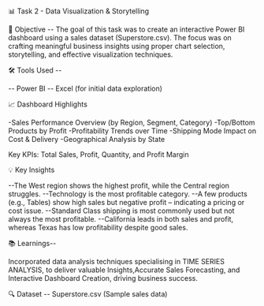 📊 Task 2 - Data Visualization & Storytelling

🎯 Objective --
The goal of this task was to create an interactive Power BI dashboard using a sales dataset (Superstore.csv). The focus was on crafting meaningful business insights using proper chart selection, storytelling, and effective visualization techniques.

🛠 Tools Used --

-- Power BI
-- Excel (for initial data exploration)

📈 Dashboard Highlights

-Sales Performance Overview (by Region, Segment, Category)
-Top/Bottom Products by Profit
-Profitability Trends over Time
-Shipping Mode Impact on Cost & Delivery
-Geographical Analysis by State

Key KPIs: Total Sales, Profit, Quantity, and Profit Margin

💡 Key Insights

--The West region shows the highest profit, while the Central region struggles.
--Technology is the most profitable category.
--A few products (e.g., Tables) show high sales but negative profit – indicating a pricing or cost issue.
--Standard Class shipping is most commonly used but not always the most profitable.
--California leads in both sales and profit, whereas Texas has low profitability despite good sales.

📚 Learnings--

Incorporated data analysis techniques specialising in TIME SERIES ANALYSIS, to deliver valuable Insights,Accurate Sales Forecasting,
and Interactive Dashboard Creation, driving business success.


🔍 Dataset -- Superstore.csv (Sample sales data)



             



